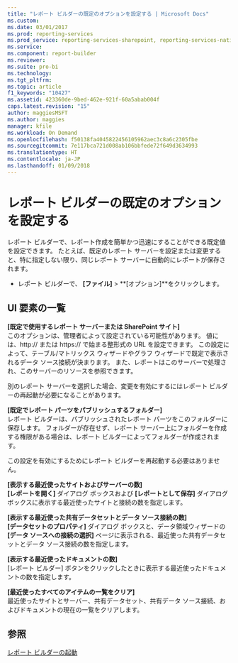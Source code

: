```yaml
---
title: "レポート ビルダーの既定のオプションを設定する | Microsoft Docs"
ms.custom: 
ms.date: 03/01/2017
ms.prod: reporting-services
ms.prod_service: reporting-services-sharepoint, reporting-services-native
ms.service: 
ms.component: report-builder
ms.reviewer: 
ms.suite: pro-bi
ms.technology: 
ms.tgt_pltfrm: 
ms.topic: article
f1_keywords: "10427"
ms.assetid: 423360de-9bed-462e-921f-60a5abab004f
caps.latest.revision: "15"
author: maggiesMSFT
ms.author: maggies
manager: kfile
ms.workload: On Demand
ms.openlocfilehash: f50138fa4045822456105962aec3c8a6c2305fbe
ms.sourcegitcommit: 7e117bca721d008ab106bbfede72f649d3634993
ms.translationtype: HT
ms.contentlocale: ja-JP
ms.lasthandoff: 01/09/2018
---
```

# <a name="set-default-options-for-report-builder"></a>レポート ビルダーの既定のオプションを設定する
  レポート ビルダーで、レポート作成を簡単かつ迅速にすることができる既定値を設定できます。  たとえば、既定のレポート サーバーを設定または変更すると、特に指定しない限り、同じレポート サーバーに自動的にレポートが保存されます。  
  
-   レポート ビルダーで、 **[ファイル]** > **[オプション]**をクリックします。  
  
## <a name="uielement-list"></a>UI 要素の一覧  
 **[既定で使用するレポート サーバーまたは SharePoint サイト]**  
 このオプションは、管理者によって設定されている可能性があります。 値には、http:// または https:// で始まる整形式の URL を設定できます。 この設定によって、テーブル/マトリックス ウィザードやグラフ ウィザードで既定で表示されるデータ ソース接続が決まります。 また、レポートはこのサーバーで処理され、このサーバーのリソースを参照できます。  
  
 別のレポート サーバーを選択した場合、変更を有効にするにはレポート ビルダーの再起動が必要になることがあります。  
  
 **[既定でレポート パーツをパブリッシュするフォルダー]**  
 レポート ビルダーは、パブリッシュされたレポート パーツをこのフォルダーに保存します。 フォルダーが存在せず、レポート サーバー上にフォルダーを作成する権限がある場合は、レポート ビルダーによってフォルダーが作成されます。  
  
 この設定を有効にするためにレポート ビルダーを再起動する必要はありません。  
  
 **[表示する最近使ったサイトおよびサーバーの数]**  
 **[レポートを開く]** ダイアログ ボックスおよび **[レポートとして保存]** ダイアログ ボックスに表示する最近使ったサイトと接続の数を指定します。  
  
 **[表示する最近使った共有データセットとデータ ソース接続の数]**  
 **[データセットのプロパティ]** ダイアログ ボックスと、データ領域ウィザードの **[データ ソースへの接続の選択]** ページに表示される、最近使った共有データセットとデータ ソース接続の数を指定します。  
  
 **[表示する最近使ったドキュメントの数]**  
 [レポート ビルダー] ボタンをクリックしたときに表示する最近使ったドキュメントの数を指定します。  
  
 **[最近使ったすべてのアイテムの一覧をクリア]**  
 最近使ったサイトとサーバー、共有データセット、共有データ ソース接続、およびドキュメントの現在の一覧をクリアします。  
  
## <a name="see-also"></a>参照  
 [レポート ビルダーの起動](../../reporting-services/report-builder/start-report-builder.md)  
  
  
